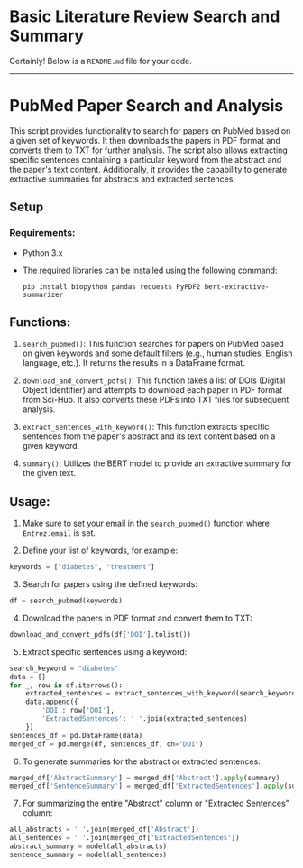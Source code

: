 # Basic Literature Review Search and Summary

Certainly! Below is a `README.md` file for your code.

---

# PubMed Paper Search and Analysis

This script provides functionality to search for papers on PubMed based on a given set of keywords. It then downloads the papers in PDF format and converts them to TXT for further analysis. The script also allows extracting specific sentences containing a particular keyword from the abstract and the paper's text content. Additionally, it provides the capability to generate extractive summaries for abstracts and extracted sentences.

## Setup

### Requirements:

- Python 3.x
- The required libraries can be installed using the following command:
  
  ```
  pip install biopython pandas requests PyPDF2 bert-extractive-summarizer
  ```

## Functions:

1. `search_pubmed()`: This function searches for papers on PubMed based on given keywords and some default filters (e.g., human studies, English language, etc.). It returns the results in a DataFrame format.

2. `download_and_convert_pdfs()`: This function takes a list of DOIs (Digital Object Identifier) and attempts to download each paper in PDF format from Sci-Hub. It also converts these PDFs into TXT files for subsequent analysis.

3. `extract_sentences_with_keyword()`: This function extracts specific sentences from the paper's abstract and its text content based on a given keyword.

4. `summary()`: Utilizes the BERT model to provide an extractive summary for the given text.

## Usage:

1. Make sure to set your email in the `search_pubmed()` function where `Entrez.email` is set.

2. Define your list of keywords, for example:
  
  ```python
  keywords = ["diabetes", "treatment"]
  ```

3. Search for papers using the defined keywords:

  ```python
  df = search_pubmed(keywords)
  ```

4. Download the papers in PDF format and convert them to TXT:

  ```python
  download_and_convert_pdfs(df['DOI'].tolist())
  ```

5. Extract specific sentences using a keyword:

  ```python
  search_keyword = "diabetes"
  data = []
  for _, row in df.iterrows():
      extracted_sentences = extract_sentences_with_keyword(search_keyword, row['Abstract'], row['DOI'])
      data.append({
          'DOI': row['DOI'],
          'ExtractedSentences': ' '.join(extracted_sentences)
      })
  sentences_df = pd.DataFrame(data)
  merged_df = pd.merge(df, sentences_df, on="DOI")
  ```

6. To generate summaries for the abstract or extracted sentences:

  ```python
  merged_df['AbstractSummary'] = merged_df['Abstract'].apply(summary)
  merged_df['SentenceSummary'] = merged_df['ExtractedSentences'].apply(summary)
  ```

7. For summarizing the entire "Abstract" column or "Extracted Sentences" column:

  ```python
  all_abstracts = ' '.join(merged_df['Abstract'])
  all_sentences = ' '.join(merged_df['ExtractedSentences'])
  abstract_summary = model(all_abstracts)
  sentence_summary = model(all_sentences)
  ```
